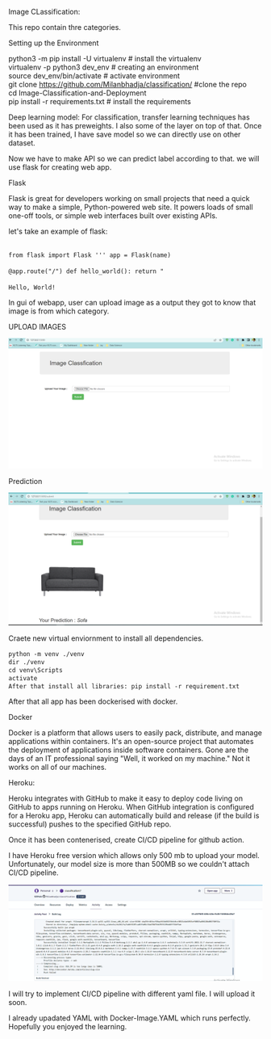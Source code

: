 Image CLassification:

This repo contain thre categories.

Setting up the Environment

python3 -m pip install -U virtualenv # install the virtualenv </br>
virtualenv -p python3 dev_env # creating an environment </br>
source dev_env/bin/activate # activate environment </br>
git clone https://github.com/Milanbhadja/classification/ #clone the repo</br>
cd Image-Classification-and-Deployment </br>
pip install -r requirements.txt # install the requirements </br>

Deep learning model: For classification, transfer learning techniques has been used as it has preweights. I also some of the layer on top of that. Once it has been trained, I have save model so we can directly use on other dataset.

Now we have to make API so we can predict label according to that. we will use flask for creating web app.

Flask

Flask is great for developers working on small projects that need a quick way to make a simple, Python-powered web site. It powers loads of small one-off tools, or simple web interfaces built over existing APIs.

let's take an example of flask:

```

from flask import Flask ''' app = Flask(name)

@app.route("/") def hello_world(): return "

Hello, World!

```

In gui of webapp, user can upload image as a output they got to know that image is from which category.

UPLOAD IMAGES

![upload image](https://github.com/Milanbhadja/classification/blob/main/static/upload_image.png)

Prediction

![predicted result](https://github.com/Milanbhadja/classification/blob/main/static/prediction%20image.png)

Craete new virtual enviornment to install all dependencies.

```
python -m venv ./venv 
dir ./venv
cd venv\Scripts
activate
After that install all libraries: pip install -r requirement.txt
```

After that all app has been dockerised with docker.

Docker

Docker is a platform that allows users to easily pack, distribute, and manage applications within containers. It's an open-source project that automates the deployment of applications inside software containers. Gone are the days of an IT professional saying "Well, it worked on my machine." Not it works on all of our machines.

Heroku:

Heroku integrates with GitHub to make it easy to deploy code living on GitHub to apps running on Heroku. When GitHub integration is configured for a Heroku app, Heroku can automatically build and release (if the build is successful) pushes to the specified GitHub repo.

Once it has been contenerised, create CI/CD pipeline for github action.

I have Heroku free version which allows only 500 mb to upload your model. Unfortunately, our model size is more than 500MB so we couldn't attach CI/CD pipeline.

![Heroku image ](https://github.com/Milanbhadja/classification/blob/main/static/Heroku%20Error.png)

I will try to implement CI/CD pipeline with different yaml file. I will upload it soon. 

I already upadated YAML with Docker-Image.YAML which runs perfectly. Hopefully you enjoyed the learning.  
